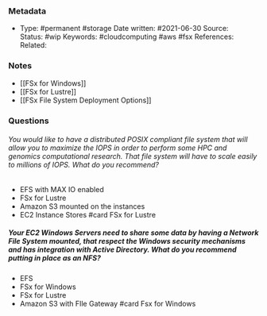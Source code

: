 ### Metadata

-  Type: #permanent #storage
    Date written: #2021-06-30
    Source:  
    Status: #wip
    Keywords:  #cloudcomputing #aws #fsx
	References:
	Related:
	
### Notes
- [[FSx for Windows]]
- [[FSx for Lustre]]
- [[FSx File System Deployment Options]]

### Questions

###### You would like to have a distributed POSIX compliant file system that will allow you to maximize the IOPS in order to perform some HPC and genomics computational research. That file system will have to scale easily to millions of IOPS. What do you recommend?
- EFS with MAX IO enabled
- FSx for Lustre
- Amazon S3 mounted on the instances
- EC2 Instance Stores
#card 
FSx for Lustre

##### Your EC2 Windows Servers need to share some data by having a Network File System mounted, that respect the Windows security mechanisms and has integration with Active Directory. What do you recommend putting in place as an NFS? 
- EFS
- FSx for Windows
- FSx for Lustre
- Amazon S3 with FIle Gateway
#card 
Fsx for Windows